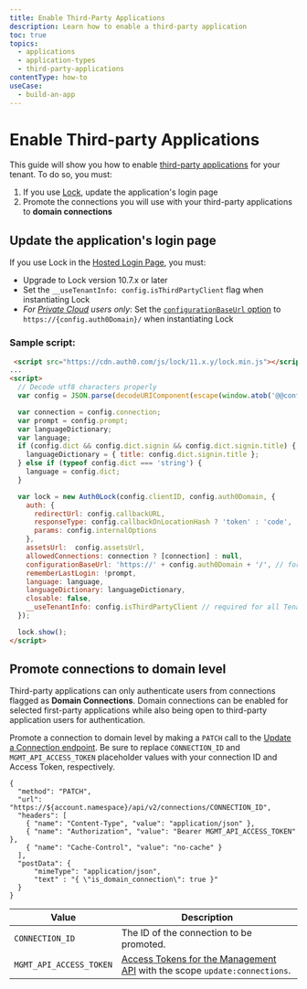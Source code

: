 ```yaml
---
title: Enable Third-Party Applications
description: Learn how to enable a third-party application
toc: true
topics:
  - applications
  - application-types
  - third-party-applications
contentType: how-to
useCase:
  - build-an-app
---
```

# Enable Third-party Applications

This guide will show you how to enable [third-party applications](/applications/concepts/app-types-first-third-party#third-party-applications) for your tenant. To do so, you must:

1. If you use [Lock](/libraries/lock/v11), update the application's login page
2. Promote the connections you will use with your third-party applications to **domain connections**

## Update the application's login page

If you use Lock in the [Hosted Login Page](/hosted-pages/login), you must:

- Upgrade to Lock version 10.7.x or later
- Set the `__useTenantInfo: config.isThirdPartyClient` flag when instantiating Lock
- *For [Private Cloud](/private-cloud) users only*: Set the [`configurationBaseUrl` option](https://github.com/auth0/lock#other-options) to `https://{config.auth0Domain}/` when instantiating Lock

### Sample script:

```html
 <script src="https://cdn.auth0.com/js/lock/11.x.y/lock.min.js"></script>
...
<script>
  // Decode utf8 characters properly
  var config = JSON.parse(decodeURIComponent(escape(window.atob('@@config@@'))));

  var connection = config.connection;
  var prompt = config.prompt;
  var languageDictionary;
  var language;
  if (config.dict && config.dict.signin && config.dict.signin.title) {
    languageDictionary = { title: config.dict.signin.title };
  } else if (typeof config.dict === 'string') {
    language = config.dict;
  }

  var lock = new Auth0Lock(config.clientID, config.auth0Domain, {
    auth: {
      redirectUrl: config.callbackURL,
      responseType: config.callbackOnLocationHash ? 'token' : 'code',
      params: config.internalOptions
    },
    assetsUrl:  config.assetsUrl,
    allowedConnections: connection ? [connection] : null,
    configurationBaseUrl: 'https://' + config.auth0Domain + '/', // for PSaaS only
    rememberLastLogin: !prompt,
    language: language,
    languageDictionary: languageDictionary,
    closable: false,
    __useTenantInfo: config.isThirdPartyClient // required for all Tenants
  });

  lock.show();
</script>
```

## Promote connections to domain level

Third-party applications can only authenticate users from connections flagged as **Domain Connections**. Domain connections can be enabled for selected first-party applications while also being open to third-party application users for authentication.

Promote a connection to domain level by making a `PATCH` call to the [Update a Connection endpoint](/api/management/v2#!/Connections/patch_connections_by_id). Be sure to replace `CONNECTION_ID` and `MGMT_API_ACCESS_TOKEN` placeholder values with your connection ID and Access Token, respectively.

```har
{
  "method": "PATCH",
  "url": "https://${account.namespace}/api/v2/connections/CONNECTION_ID",
  "headers": [
    { "name": "Content-Type", "value": "application/json" },
    { "name": "Authorization", "value": "Bearer MGMT_API_ACCESS_TOKEN" },
    { "name": "Cache-Control", "value": "no-cache" }
  ],
  "postData": {
      "mimeType": "application/json",
      "text" : "{ \"is_domain_connection\": true }"
  }
}
```

| Value | Description |
| - | - |
| `CONNECTION_ID` | Τhe ID of the connection to be promoted. |
| `MGMT_API_ACCESS_TOKEN` | [Access Tokens for the Management API](/api/management/v2/tokens) with the scope `update:connections`. |
